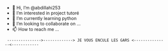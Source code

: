 - 👋 Hi, I’m @abdillahi253
- 👀 I’m interested in project tutoré
- 🌱 I’m currently learning python
- 💞️ I’m looking to collaborate on ...
- 📫 How to reach me ...

<!---
abdillahi253/abdillahi253 is a ✨ special ✨ repository because its `README.md` (this file) appears on your GitHub profile.
You can click the Preview link to take a look at your changes.
--->
     --------------->-------------> JE VOUS ENCULE LES GARS <---------------<------------
